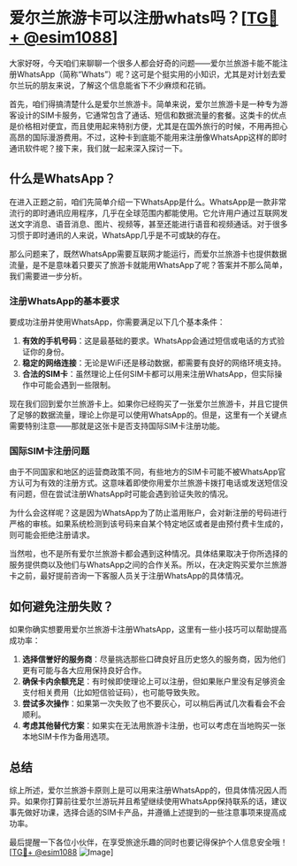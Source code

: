 # 爱尔兰旅游卡可以注册whats吗？[[TG💪+ @esim1088](https://t.me/s/esim1088)]

大家好呀，今天咱们来聊聊一个很多人都会好奇的问题——爱尔兰旅游卡能不能注册WhatsApp（简称“Whats”）呢？这可是个挺实用的小知识，尤其是对计划去爱尔兰玩的朋友来说，了解这个信息能省下不少麻烦和花销。

首先，咱们得搞清楚什么是爱尔兰旅游卡。简单来说，爱尔兰旅游卡是一种专为游客设计的SIM卡服务，它通常包含了通话、短信和数据流量的套餐。这类卡的优点是价格相对便宜，而且使用起来特别方便，尤其是在国外旅行的时候，不用再担心高昂的国际漫游费用。不过，这种卡到底能不能用来注册像WhatsApp这样的即时通讯软件呢？接下来，我们就一起来深入探讨一下。

## 什么是WhatsApp？

在进入正题之前，咱们先简单介绍一下WhatsApp是什么。WhatsApp是一款非常流行的即时通讯应用程序，几乎在全球范围内都能使用。它允许用户通过互联网发送文字消息、语音消息、图片、视频等，甚至还能进行语音和视频通话。对于很多习惯于即时通讯的人来说，WhatsApp几乎是不可或缺的存在。

那么问题来了，既然WhatsApp需要互联网才能运行，而爱尔兰旅游卡也提供数据流量，是不是意味着只要买了旅游卡就能用WhatsApp了呢？答案并不那么简单，我们需要进一步分析。

### 注册WhatsApp的基本要求

要成功注册并使用WhatsApp，你需要满足以下几个基本条件：

1. **有效的手机号码**：这是最基础的要求。WhatsApp会通过短信或电话的方式验证你的身份。
2. **稳定的网络连接**：无论是WiFi还是移动数据，都需要有良好的网络环境支持。
3. **合法的SIM卡**：虽然理论上任何SIM卡都可以用来注册WhatsApp，但实际操作中可能会遇到一些限制。

现在我们回到爱尔兰旅游卡上。如果你已经购买了一张爱尔兰旅游卡，并且它提供了足够的数据流量，理论上你是可以使用WhatsApp的。但是，这里有一个关键点需要特别注意——那就是这张卡是否支持国际SIM卡注册功能。

### 国际SIM卡注册问题

由于不同国家和地区的运营商政策不同，有些地方的SIM卡可能不被WhatsApp官方认可为有效的注册方式。这意味着即使你用爱尔兰旅游卡拨打电话或发送短信没有问题，但在尝试注册WhatsApp时可能会遇到验证失败的情况。

为什么会这样呢？这是因为WhatsApp为了防止滥用账户，会对新注册的号码进行严格的审核。如果系统检测到该号码来自某个特定地区或者是由预付费卡生成的，则可能会拒绝注册请求。

当然啦，也不是所有爱尔兰旅游卡都会遇到这种情况。具体结果取决于你所选择的服务提供商以及他们与WhatsApp之间的合作关系。所以，在决定购买爱尔兰旅游卡之前，最好提前咨询一下客服人员关于注册WhatsApp的具体情况。

## 如何避免注册失败？

如果你确实想要用爱尔兰旅游卡注册WhatsApp，这里有一些小技巧可以帮助提高成功率：

1. **选择信誉好的服务商**：尽量挑选那些口碑良好且历史悠久的服务商，因为他们更有可能与各大应用保持良好合作。
2. **确保卡内余额充足**：有时候即使理论上可以注册，但如果账户里没有足够资金支付相关费用（比如短信验证码），也可能导致失败。
3. **尝试多次操作**：如果第一次失败了也不要灰心，可以稍后再试几次看看会不会顺利。
4. **考虑其他替代方案**：如果实在无法用旅游卡注册，也可以考虑在当地购买一张本地SIM卡作为备用选项。

## 总结

综上所述，爱尔兰旅游卡原则上是可以用来注册WhatsApp的，但具体情况因人而异。如果你打算前往爱尔兰游玩并且希望继续使用WhatsApp保持联系的话，建议事先做好功课，选择合适的SIM卡产品，并遵循上述提到的一些注意事项来提高成功率。

最后提醒一下各位小伙伴，在享受旅途乐趣的同时也要记得保护个人信息安全哦！[[TG💪+ @esim1088](https://t.me/s/esim1088) ![Image](https://i.postimg.cc/4NQfJmqS/Snipaste-2025-05-13-00-14-12.png)]